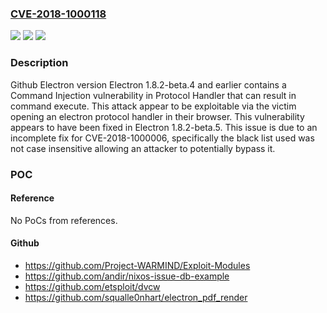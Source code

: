 ### [CVE-2018-1000118](https://cve.mitre.org/cgi-bin/cvename.cgi?name=CVE-2018-1000118)
![](https://img.shields.io/static/v1?label=Product&message=n%2Fa&color=blue)
![](https://img.shields.io/static/v1?label=Version&message=n%2Fa%20&color=brightgreen)
![](https://img.shields.io/static/v1?label=Vulnerability&message=n%2Fa&color=brightgreen)

### Description

Github Electron version Electron 1.8.2-beta.4 and earlier contains a Command Injection vulnerability in Protocol Handler that can result in command execute. This attack appear to be exploitable via the victim opening an electron protocol handler in their browser. This vulnerability appears to have been fixed in Electron 1.8.2-beta.5. This issue is due to an incomplete fix for CVE-2018-1000006, specifically the black list used was not case insensitive allowing an attacker to potentially bypass it.

### POC

#### Reference
No PoCs from references.

#### Github
- https://github.com/Project-WARMIND/Exploit-Modules
- https://github.com/andir/nixos-issue-db-example
- https://github.com/etsploit/dvcw
- https://github.com/squalle0nhart/electron_pdf_render

